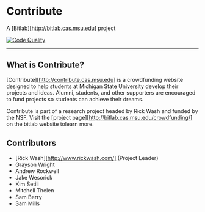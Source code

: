 # Contribute

A [Bitlab][http://bitlab.cas.msu.edu] project

[![Code Quality](https://codeclimate.com/github/rwash/contribute.png)](https://codeclimate.com/github/rwash/contribute)
- - -

## What is Contribute?

[Contribute][http://contribute.cas.msu.edu] is a crowdfunding website designed to help students at
Michigan State University develop their projects and ideas. Alumni,
students, and other supporters are encouraged to fund projects so
students can achieve their dreams.

Contribute is part of a research project headed by Rick Wash and
funded by the NSF. Visit the [project page][http://bitlab.cas.msu.edu/crowdfunding/]
on the bitlab website tolearn more.

## Contributors

- [Rick Wash][http://www.rickwash.com/] (Project Leader)
- Grayson Wright
- Andrew Rockwell
- Jake Wesorick
- Kim Setili
- Mitchell Thelen
- Sam Berry
- Sam Mills
